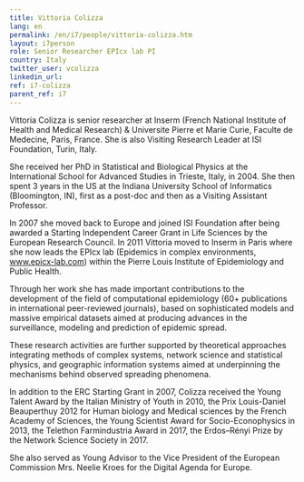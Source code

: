 ```yaml
---
title: Vittoria Colizza
lang: en
permalink: /en/i7/people/vittoria-colizza.htm
layout: i7person
role: Senior Researcher EPIcx lab PI
country: Italy
twitter_user: vcolizza
linkedin_url:
ref: i7-colizza
parent_ref: i7
---
```

Vittoria Colizza is senior researcher at Inserm (French National Institute of Health and Medical Research) & Universite Pierre et Marie Curie, Faculte de Medecine, Paris, France. She is also Visiting Research Leader at ISI Foundation, Turin, Italy.

She received her PhD in Statistical and Biological Physics at the International School for Advanced Studies in Trieste, Italy, in 2004. She then spent 3 years in the US at the Indiana University School of Informatics (Bloomington, IN), first as a post-doc and then as a Visiting Assistant Professor.

In 2007 she moved back to Europe and joined ISI Foundation after being awarded a Starting Independent Career Grant in Life Sciences by the European Research Council. In 2011 Vittoria moved to Inserm in Paris where she now leads the EPIcx lab (Epidemics in complex environments, www.epicx-lab.com) within the Pierre Louis Institute of Epidemiology and Public Health.

Through her work she has made important contributions to the development of the field of computational epidemiology (60+ publications in international peer-reviewed journals), based on sophisticated models and massive empirical datasets aimed at producing advances in the surveillance, modeling and prediction of epidemic spread.

These research activities are further supported by theoretical approaches integrating methods of complex systems, network science and statistical physics, and geographic information systems aimed at underpinning the mechanisms behind observed spreading phenomena.

In addition to the ERC Starting Grant in 2007, Colizza received the Young Talent Award by the Italian Ministry of Youth in 2010, the Prix Louis-Daniel Beauperthuy 2012 for Human biology and Medical sciences by the French Academy of Sciences, the Young Scientist Award for Socio-Econophysics in 2013, the Telethon Farmindustria Award in 2017, the Erdos–Rényi Prize by the Network Science Society in 2017.

She also served as Young Advisor to the Vice President of the European Commission Mrs. Neelie Kroes for the Digital Agenda for Europe.


